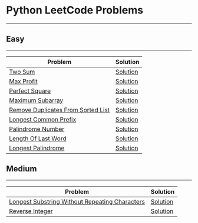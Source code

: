 # Python LeetCode Problems
-----------


## Easy
--------

| Problem | Solution |
|-----------|---------|
| [Two Sum](https://leetcode.com/problems/two-sum/) | [Solution](https://github.com/mdh266/PythonPractice/blob/main/LeetCode/two-sum.py) |
| [Max Profit](https://leetcode.com/problems/best-time-to-buy-and-sell-stock/) | [Solution](https://github.com/mdh266/PythonPractice/blob/main/LeetCode/MaxProfit.py) |
| [Perfect Square](https://leetcode.com/problems/valid-perfect-square/) | [Solution](https://github.com/mdh266/PythonPractice/blob/main/LeetCode/PerfectSquare.py) |
| [Maximum Subarray](https://leetcode.com/problems/maximum-subarray/) | [Solution](https://github.com/mdh266/PythonPractice/blob/main/LeetCode/MaximumSubarray.py) |
| [Remove Duplicates From Sorted List](https://leetcode.com/problems/remove-duplicates-from-sorted-list/) | [Solution](https://github.com/mdh266/PythonPractice/blob/main/LeetCode/RemoveDuplicatesSortedList.py) |
| [Longest Common Prefix](https://leetcode.com/problems/longest-common-prefix/) | [Solution](https://github.com/mdh266/PythonPractice/blob/main/LeetCode/LongestCommonPrefix.py) |
| [Palindrome Number](https://leetcode.com/problems/palindrome-number/) | [Solution](https://github.com/mdh266/PythonPractice/blob/main/LeetCode/palindrome-number.py) |
| [Length Of Last Word](https://leetcode.com/problems/length-of-last-word/) | [Solution](https://github.com/mdh266/PythonPractice/blob/main/LeetCode/length-of-last-word.py) |
| [Longest Palindrome](https://leetcode.com/problems/longest-palindrome/) | [Solution](https://github.com/mdh266/PythonPractice/blob/main/LeetCode/LongestPalindrome.py) |



## Medium
----------
| Problem | Solution |
|-----------|---------|
| [Longest Substring Without Repeating Characters](https://leetcode.com/problems/longest-substring-without-repeating-characters/) | [Solution](https://github.com/mdh266/PythonPractice/blob/main/LeetCode/LongestSubstringWithoutRepeats.py) |
| [Reverse Integer](https://leetcode.com/problems/reverse-integer/) | [Solution](https://github.com/mdh266/PythonPractice/blob/main/LeetCode/reverse_integer.py) |

